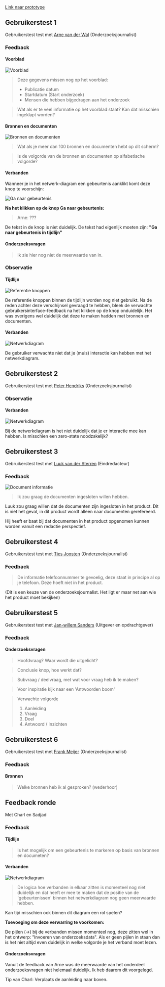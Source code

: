 [Link naar prototype](https://oege.ie.hva.nl/~essenj004/FTM/blauwdruk/output/version-1.0.0/)

## Gebruikerstest 1

Gebruikerstest test met [Arne van der Wal](https://www.ftm.nl/auteur/Arne-van-der-Wal) \(Onderzoeksjournalist\)

### Feedback

#### Voorblad

![Voorblad](components/content/voorblad.png)

> Deze gegevens missen nog op het voorblad:
> * Publicatie datum
> * Startdatum (Start onderzoek)
> * Mensen die hebben bijgedragen aan het onderzoek

> Wat als er te veel informatie op het voorblad staat? Kan dat misschien ingeklapt worden?


#### Bronnen en documenten

![Bronnen en documenten](components/content/bronnen-documenten.png)

> Wat als je meer dan 100 bronnen en documenten hebt op dit scherm?

> Is de volgorde van de bronnen en documenten op alfabetische volgorde?

#### Verbanden

Wanneer je in het netwerk-diagram een gebeurtenis aanklikt komt deze knop te voorschijn:

![Ga naar gebeurtenis](components/content/ga-naar-gebeurtenis.png)

__Na het klikken op de knop Ga naar gebeurtenis:__

> Arne: ???

De tekst in de knop is niet duidelijk. De tekst had eigenlijk moeten zijn: __"Ga naar gebeurtenis in tijdlijn"__


#### Onderzoeksvragen

> Ik zie hier nog niet de meerwaarde van in.


### Observatie

#### Tijdlijn


![Referentie knoppen](components/content/knoppen-tijdlijn.png)

De referentie knoppen binnen de tijdlijn worden nog niet gebruikt. Na de reden achter deze verschijnsel gevraagd te hebben, bleek de verwachte gebruikersinterface-feedback na het klikken op de knop onduidelijk. Het was overigens wel duidelijk dat deze te maken hadden met bronnen en documenten.


#### Verbanden

![Netwerkdiagram](components/content/klikken-op-diagram.png)

De gebruiker verwachte niet dat je (muis) interactie kan hebben met het netwerkdiagram.


## Gebruikerstest 2

Gebruikerstest test met [Peter Hendriks](https://www.ftm.nl/auteur/peter-hendriks) \(Onderzoeksjournalist\)

### Observatie

#### Verbanden

![Netwerkdiagram](components/content/klikken-op-diagram.png)

Bij de netwerkdiagram is het niet duidelijk dat je er interactie mee kan hebben. Is misschien een zero-state noodzakelijk?


## Gebruikerstest 3

Gebruikerstest test met [Luuk van der Sterren](https://www.ftm.nl/auteur/luuk-van-der-sterren) \(Eindredacteur\)

### Feedback

![Document informatie](components/content/documenten-details.png)

> Ik zou graag de documenten ingesloten willen hebben.

Luuk zou graag willen dat de documenten zijn ingesloten in het product. Dit is niet het geval, in dit product wordt alleen naar documenten gerefereerd.

Hij heeft er baat bij dat documenten in het product opgenomen kunnen worden vanuit een redactie perspectief.


## Gebruikerstest 4

Gebruikerstest test met [Ties Joosten](https://www.ftm.nl/auteur/ties-joosten) \(Onderzoeksjournalist\)

### Feedback



> De informatie telefoonnummer te gevoelig, deze staat in principe al op je telefoon. Deze hoeft niet in het product.

(Dit is een keuze van de onderzoeksjournalist. Het ligt er maar net aan wie het product moet bekijken)


## Gebruikerstest 5

Gebruikerstest test met [Jan-willem Sanders](https://www.ftm.nl/medewerkers/) \(Uitgever en opdrachtgever\)

### Feedback

#### Onderzoeksvragen

> Hoofdvraag? Waar wordt die uitgelicht?

> Conclusie knop, hoe werkt dat?

> Subvraag / deelvraag, met wat voor vraag heb ik te maken?

> Voor inspiratie kijk naar een 'Antwoorden boom'

> Verwachte volgorde 
> 1. Aanleiding 
> 2. Vraag
> 3. Doel
> 4. Antwoord / Inzichten


## Gebruikerstest 6

Gebruikerstest test met [Frank Meijer](https://www.ftm.nl/medewerkers/) \(Onderzoeksjournalist\)

### Feedback

#### Bronnen

> Welke bronnen heb ik al gesproken? (wederhoor)




## Feedback ronde

Met Charl en Sadjad


### Feedback

#### Tijdlijn

> Is het mogelijk om een gebeurtenis te markeren op basis van bronnen en documeten?


#### Verbanden

![Netwerkdiagram](components/content/klikken-op-diagram.png)

> De logica hoe verbanden in elkaar zitten is momenteel nog niet duidelijk en dat heeft er mee te maken dat de positie van de 'gebeurtenissen' binnen het netwerkdiagram nog geen meerwaarde hebben.

Kan tijd misschien ook binnen dit diagram een rol spelen?

__Toevoeging om deze verwarring te voorkomen:__

De pijlen (->) bij de verbanden missen momenteel nog, deze zitten wel in het ontwerp: "Invoeren van onderzoeksdata". Als er geen pijlen in staan dan is het niet altijd even duidelijk in welke volgorde je het verband moet lezen.


#### Onderzoeksvragen

Vanuit de feedback van Arne was de meerwaarde van het onderdeel onderzoeksvragen niet helemaal duidelijk. Ik heb daarom dit voorgelegd.

Tip van Charl: Verplaats de aanleiding naar boven.

